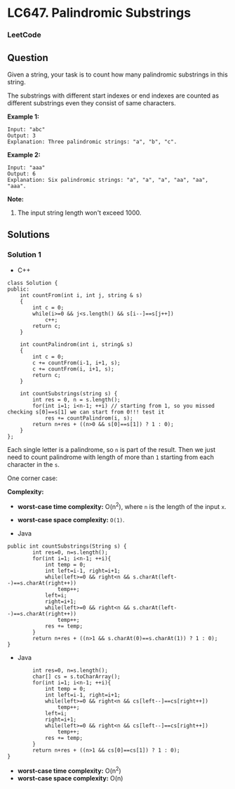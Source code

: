 # LC647. Palindromic Substrings

### LeetCode

## Question

Given a string, your task is to count how many palindromic substrings in this string.

The substrings with different start indexes or end indexes are counted as different substrings even they consist of same characters.

**Example 1:**
```
Input: "abc"
Output: 3
Explanation: Three palindromic strings: "a", "b", "c".
```

**Example 2:**
```
Input: "aaa"
Output: 6
Explanation: Six palindromic strings: "a", "a", "a", "aa", "aa", "aaa".
```

**Note:**

1.  The input string length won't exceed 1000.

## Solutions

### Solution 1

* C++
```
class Solution {
public:
    int countFrom(int i, int j, string & s)
    {
        int c = 0;
        while(i>=0 && j<s.length() && s[i--]==s[j++])
            c++;
        return c;
    }
    
    int countPalindrom(int i, string& s)
    {
        int c = 0;
        c += countFrom(i-1, i+1, s);
        c += countFrom(i, i+1, s);
        return c;
    }
    
    int countSubstrings(string s) {
        int res = 0, n = s.length();
        for(int i=1; i<n-1; ++i) // starting from 1, so you missed checking s[0]==s[1] we can start from 0!!! test it
            res += countPalindrom(i, s);
        return n+res + ((n>0 && s[0]==s[1]) ? 1 : 0); 
    }
};
```

Each single letter is a palindrome, so `n` is part of the result. Then we just need to count palindrome with length of more than `1` starting from each character in the `s`.

One corner case: 

**Complexity:**

* **worst-case time complexity:** O(n<sup>2</sup>), where `n` is the length of the input `x`.  
* **worst-case space complexity:** `O(1)`.

* Java
```
public int countSubstrings(String s) {
        int res=0, n=s.length();
        for(int i=1; i<n-1; ++i){
            int temp = 0;
            int left=i-1, right=i+1;
            while(left>=0 && right<n && s.charAt(left--)==s.charAt(right++))
                temp++;
            left=i;
            right=i+1;
            while(left>=0 && right<n && s.charAt(left--)==s.charAt(right++))
                temp++;
            res += temp;
        }
        return n+res + ((n>1 && s.charAt(0)==s.charAt(1)) ? 1 : 0);
}
```

* Java
```public int countSubstrings(String s) {
        int res=0, n=s.length();
        char[] cs = s.toCharArray();
        for(int i=1; i<n-1; ++i){
            int temp = 0;
            int left=i-1, right=i+1;
            while(left>=0 && right<n && cs[left--]==cs[right++])
                temp++;
            left=i;
            right=i+1;
            while(left>=0 && right<n && cs[left--]==cs[right++])
                temp++;
            res += temp;
        }
        return n+res + ((n>1 && cs[0]==cs[1]) ? 1 : 0);
}
```





* **worst-case time complexity:** O(n<sup>2</sup>)
* **worst-case space complexity:** O(n)
